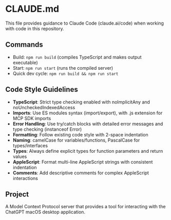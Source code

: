 # CLAUDE.md

This file provides guidance to Claude Code (claude.ai/code) when working with code in this repository.

## Commands
- Build: `npm run build` (compiles TypeScript and makes output executable)
- Start: `npm run start` (runs the compiled server)
- Quick dev cycle: `npm run build && npm run start`

## Code Style Guidelines
- **TypeScript**: Strict type checking enabled with noImplicitAny and noUncheckedIndexedAccess
- **Imports**: Use ES modules syntax (import/export), with .js extension for MCP SDK imports
- **Error Handling**: Use try/catch blocks with detailed error messages and type checking (instanceof Error)
- **Formatting**: Follow existing code style with 2-space indentation
- **Naming**: camelCase for variables/functions, PascalCase for types/interfaces
- **Types**: Always define explicit types for function parameters and return values
- **AppleScript**: Format multi-line AppleScript strings with consistent indentation
- **Comments**: Add descriptive comments for complex AppleScript interactions

## Project
A Model Context Protocol server that provides a tool for interacting with the ChatGPT macOS desktop application.